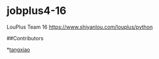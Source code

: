 # jobplus4-16

LouPlus Team 16 https://www.shiyanlou.com/louplus/python

##Contributors

*[tangxiao](https://github.com/tangxiao110)
